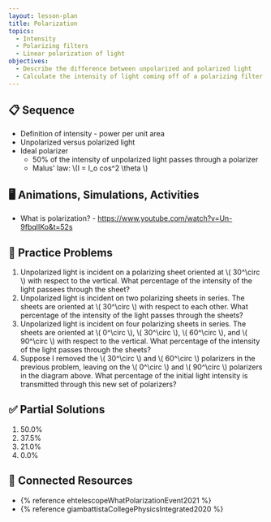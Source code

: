 ```yaml
---
layout: lesson-plan
title: Polarization
topics:
  - Intensity
  - Polarizing filters
  - Linear polarization of light
objectives:
  - Describe the difference between unpolarized and polarized light
  - Calculate the intensity of light coming off of a polarizing filter
---
```


## 📋 Sequence

* Definition of intensity - power per unit area
* Unpolarized versus polarized light
* Ideal polarizer
  * 50% of the intensity of unpolarized light passes through a polarizer
  * Malus' law: \\(I = I_o cos^2 \\theta \\)

## 🖥️ Animations, Simulations, Activities

* What is polarization? - <https://www.youtube.com/watch?v=Un-9fbqlIKo&t=52s>

## 📝 Practice Problems

1. Unpolarized light is incident on a polarizing sheet oriented at \\( 30^\\circ \\) with respect to the vertical. What percentage of the intensity of the light passees through the sheet?
2. Unpolarized light is incident on two polarizing sheets in series. The sheets are oriented at \\( 30^\\circ \\) with respect to each other. What percentage of the intensity of the light passes through the sheets?
3. Unpolarized light is incident on four polarizing sheets in series. The sheets are oriented at \\( 0^\\circ \\), \\( 30^\\circ \\), \\( 60^\\circ \\), and \\( 90^\\circ \\) with respect to the vertical. What percentage of the intensity of the light passes through the sheets?
4. Suppose I removed the \\( 30^\\circ \\) and \\( 60^\\circ \\) polarizers in the previous problem, leaving on the \\( 0^\\circ \\) and \\( 90^\\circ \\) polarizers in the diagram above. What percentage of the initial light intensity is transmitted through this new set of polarizers?

## ✅ Partial Solutions

1. 50.0%
2. 37.5%
3. 21.0%
4. 0.0%

## 📘 Connected Resources

* {% reference ehtelescopeWhatPolarizationEvent2021 %}
* {% reference giambattistaCollegePhysicsIntegrated2020 %}
